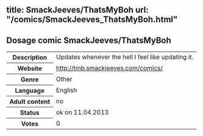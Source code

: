 title: SmackJeeves/ThatsMyBoh
url: "/comics/SmackJeeves_ThatsMyBoh.html"
---
Dosage comic SmackJeeves/ThatsMyBoh
-----------------------------------------

<table class="comicinfo">
<tr>
<th>Description</th><td>Updates whenever the hell I feel like updating it.</td>
</tr>
<tr>
<th>Website</th><td><a href="http://tmb.smackjeeves.com/comics/">http://tmb.smackjeeves.com/comics/</a></td>
</tr>
<tr>
<th>Genre</th><td>Other</td>
</tr>
<tr>
<th>Language</th><td>English</td>
</tr>
<tr>
<th>Adult content</th><td>no</td>
</tr>
<tr>
<th>Status</th><td>ok on 11.04.2013</td>
</tr>
<tr>
<th>Votes</th><td>0</div></td>
</tr>
</table>
